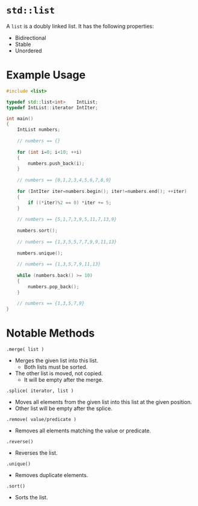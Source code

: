 # `std::list`

A `list` is a doubly linked list. It has the following properties:

- Bidirectional
- Stable
- Unordered

# Example Usage

```C++
#include <list>

typedef std::list<int>    IntList;
typedef IntList::iterator IntIter;

int main()
{
	IntList numbers;
	
	// numbers == {}
	
	for (int i=0; i<10; ++i)
	{
		numbers.push_back(i);
	}
	
	// numbers == {0,1,2,3,4,5,6,7,8,9}
	
	for (IntIter iter=numbers.begin(); iter!=numbers.end(); ++iter)
	{
		if ((*iter)%2 == 0) *iter += 5;
	}
	
	// numbers == {5,1,7,3,9,5,11,7,13,9}
	
	numbers.sort();
	
	// numbers == {1,3,5,5,7,7,9,9,11,13}
	
	numbers.unique();
	
	// numbers == {1,3,5,7,9,11,13}
	
	while (numbers.back() >= 10)
	{
		numbers.pop_back();
	}
	
	// numbers == {1,3,5,7,9}
}
```

# Notable Methods

`.merge( list )`

- Merges the given list into this list.
  - Both lists must be sorted.
- The other list is moved, not copied.
  - It will be empty after the merge.

`.splice( iterator, list )`

- Moves all elements from the given list into this list
  at the given position.
- Other list will be empty after the splice.

`.remove( value/predicate )`

- Removes all elements matching the value or predicate.

`.reverse()`

- Reverses the list.

`.unique()`

- Removes duplicate elements.

`.sort()`

- Sorts the list.
